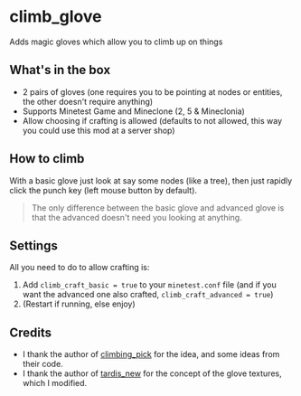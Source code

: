 # climb_glove
Adds magic gloves which allow you to climb up on things

## What's in the box

- 2 pairs of gloves (one requires you to be pointing at nodes or entities, the other doesn't require anything)
- Supports Minetest Game and Mineclone (2, 5 & Mineclonia)
- Allow choosing if crafting is allowed (defaults to not allowed, this way you could use this mod at a server shop)

## How to climb

With a basic glove just look at say some nodes (like a tree), then just rapidly click the punch key (left mouse button by default).

> The only difference between the basic glove and advanced glove is that the advanced doesn't need you looking at anything.

## Settings

All you need to do to allow crafting is:

1. Add `climb_craft_basic = true` to your `minetest.conf` file (and if you want the advanced one also crafted, `climb_craft_advanced = true`)
2. (Restart if running, else enjoy)

## Credits

- I thank the author of [climbing_pick](https://github.com/AndrejIT/climbing_pick) for the idea, and some ideas from their code.
- I thank the author of [tardis_new](https://github.com/PiDemon/Taridis_New) for the concept of the glove textures, which I modified.
